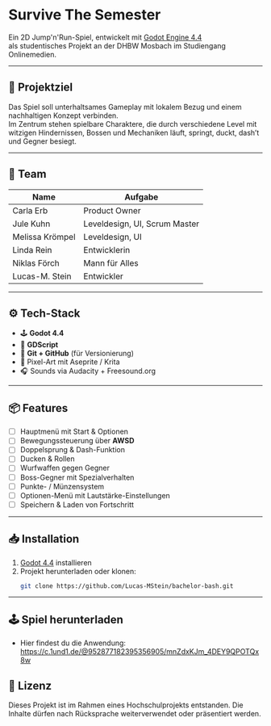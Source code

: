 # Survive The Semester

Ein 2D Jump'n'Run-Spiel, entwickelt mit [Godot Engine 4.4](https://godotengine.org)  
als studentisches Projekt an der DHBW Mosbach im Studiengang Onlinemedien.

---

## 🚀 Projektziel

Das Spiel soll unterhaltsames Gameplay mit lokalem Bezug und einem nachhaltigen Konzept verbinden.  
Im Zentrum stehen spielbare Charaktere, die durch verschiedene Level mit witzigen Hindernissen, Bossen und Mechaniken läuft, springt, duckt, dash’t und Gegner besiegt.

---

## 👥 Team

| Name            | Aufgabe                       |
|-----------------|-------------------------------|
| Carla Erb       | Product Owner                 |
| Jule Kuhn       | Leveldesign, UI, Scrum Master |
| Melissa Krömpel | Leveldesign, UI               |
| Linda Rein      | Entwicklerin                  |
| Niklas Förch    | Mann für Alles                |
| Lucas-M. Stein  | Entwickler                    |

---

## ⚙️ Tech-Stack

- 🕹️ **Godot 4.4**
- 💬 **GDScript**
- 🐙 **Git + GitHub** (für Versionierung)
- 🎨 Pixel-Art mit Aseprite / Krita
- 🎧 Sounds via Audacity + Freesound.org

---

## 📦 Features

- [ ] Hauptmenü mit Start & Optionen
- [ ] Bewegungssteuerung über **AWSD**
- [ ] Doppelsprung & Dash-Funktion
- [ ] Ducken & Rollen
- [ ] Wurfwaffen gegen Gegner
- [ ] Boss-Gegner mit Spezialverhalten
- [ ] Punkte- / Münzensystem
- [ ] Optionen-Menü mit Lautstärke-Einstellungen
- [ ] Speichern & Laden von Fortschritt

---

## 📥 Installation

1. [Godot 4.4](https://godotengine.org/download) installieren
2. Projekt herunterladen oder klonen:
   ```bash
   git clone https://github.com/Lucas-MStein/bachelor-bash.git

---

## 🕹️ Spiel herunterladen

- Hier findest du die Anwendung: https://c.1und1.de/@952877182395356905/mnZdxKJm_4DEY9QPOTQx8w
   
## 📄 Lizenz

Dieses Projekt ist im Rahmen eines Hochschulprojekts entstanden.
Die Inhalte dürfen nach Rücksprache weiterverwendet oder präsentiert werden.
